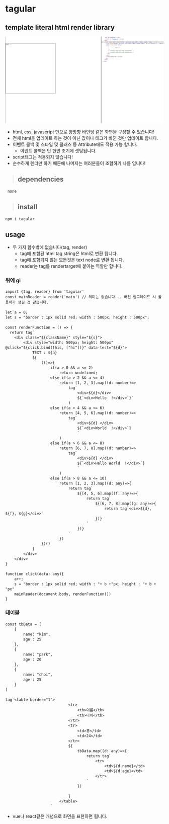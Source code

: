 # tagular
## template literal html render library
![grab-landing-page](https://github.com/lab89/tagular/blob/main/images/main.gif?raw=true) 

- html, css, javascript 만으로 양방향 바인딩 같은 화면을 구성할 수 있습니다!
- 전체 html을 업데이트 하는 것이 아닌 값이나 태그가 바뀐 것만 업데이트 합니다.
- 이벤트 콜백 및 스타일 및 클래스 등 Attribute에도 적용 가능 합니다. 
  - 이벤트 콜백은 단 한번 초기에 셋팅됩니다. 
- script태그는 적용되지 않습니다!
- 순수하게 렌더만 하기 때문에 나머지는 여러분들이 조합하기 나름 입니다!
> ## dependencies
```
 none
```
> ## install
```
npm i tagular
```
   
## usage
- 두 가지 함수밖에 없습니다(tag, render)
  - tag에 포함된 html tag string은 html로 변환 됩니다. 
  - tag에 포함되지 않는 모든것은 text node로 변환 됩니다.
  - reader는 tag를 rendertarget에 붙이는 역할만 합니다.
  
### 위에 gi
```
import {tag, reader} from 'tagular'
const mainReader = reader('main') // 의미는 없습니다... 버전 업그레이드 시 활용처가 생길 것 같습니다.

let a = 0;
let s = "border : 1px solid red; width : 500px; height : 500px";

const renderFunction = () => {
  return tag`
    <div class="${className}" style="${s}">
        <div style="width: 500px; height: 500px" @click="${click.bind(this, ["hi"])}" data-test="${d}">
            TEXT : ${a}
            ${
                (()=>{
                    if(a > 0 && a <= 2)
                        return undefined;
                    else if(a > 2 && a <= 4)
                        return [1, 2, 3].map((d: number)=> 
                            tag`
                                <div>${d}</div>
                                ${`<div>Hello  !</div>`}`
                            )    
                    else if(a > 4 && a <= 6)
                        return [4, 5, 6].map((d: number)=> 
                            tag`
                                <div>${d} </div>
                                ${`<div>World  !</div>`}                                
                                `                                
                        )  
                    else if(a > 6 && a <= 8)
                        return [6, 7, 8].map((d: number)=> 
                            tag`
                                <div>${d} </div>
                                ${`<div>Hello World  !</div>`}                                
                                `                                
                        ) 
                    else if(a > 8 && a <= 10)
                        return [1, 2, 3].map((d: any)=>{
                            return tag`                                
                                ${[4, 5, 6].map((f: any)=>{
                                    return tag`                                        
                                        ${[6, 7, 8].map((g: any)=>{
                                            return tag`<div>${d}, ${f}, ${g}</div>`
                                        })}
                                    `
                                })}
                            `
                        })
                })()
            }
        </div>    
    </div>
}

function click(data: any){
    a++;    
    s = "border : 1px solid red; width : "+ b +"px; height : "+ b + "px"
    mainReader(document.body, renderFunction())
}
```
### 테이블
```
const tbData = [
    {
        name: "kim",
        age : 25
    },
    {
        name: "park",
        age : 20
    },
    {
        name: "choi",
        age : 25
    }
]

tag`<table border="1">
                            <tr>
                                <th>이름</th>
                                <th>나이</th>
                            </tr>
                            <tr>
                                <td>홍</td>
                                <td>24</td>
                            </tr>
                            ${
                                tbData.map((d: any)=>{
                                    return tag`
                                        <tr>
                                            <td>${d.name}</td>
                                            <td>${d.age}</td>
                                        </tr>
                                    `
                                })
                                
                            }
                        </table>
                    `
```

- vue나 react같은 개념으로 화면을 표현하면 됩니다. 
